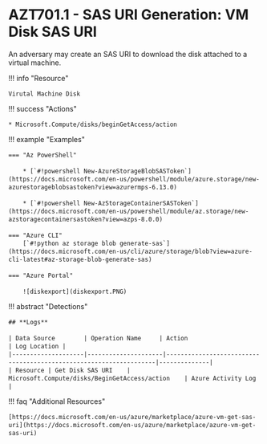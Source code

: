 # AZT701.1 - SAS URI Generation: VM Disk SAS URI

An adversary may create an SAS URI to download the disk attached to a virtual machine.

!!! info "Resource"

	Virutal Machine Disk

!!! success "Actions" 

	* Microsoft.Compute/disks/beginGetAccess/action

!!! example "Examples"

    === "Az PowerShell"
	
    	* [`#!powershell New-AzureStorageBlobSASToken`](https://docs.microsoft.com/en-us/powershell/module/azure.storage/new-azurestorageblobsastoken?view=azurermps-6.13.0)
		
    	* [`#!powershell New-AzStorageContainerSASToken`](https://docs.microsoft.com/en-us/powershell/module/az.storage/new-azstoragecontainersastoken?view=azps-8.0.0)
		
	=== "Azure CLI"
		[`#!python az storage blob generate-sas`](https://docs.microsoft.com/en-us/cli/azure/storage/blob?view=azure-cli-latest#az-storage-blob-generate-sas)

	=== "Azure Portal"

		![diskexport](diskexport.PNG)

!!! abstract "Detections"

	## **Logs** 

    | Data Source        | Operation Name     | Action                                                            | Log Location |
    |--------------------|---------------------|-------------------------------------------------------------------|--------------|
    | Resource | Get Disk SAS URI	 | Microsoft.Compute/disks/BeginGetAccess/action	| Azure Activity Log |

!!! faq "Additional Resources"

	[https://docs.microsoft.com/en-us/azure/marketplace/azure-vm-get-sas-uri](https://docs.microsoft.com/en-us/azure/marketplace/azure-vm-get-sas-uri)

